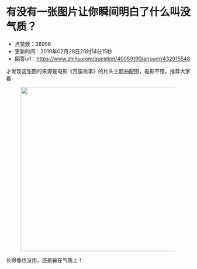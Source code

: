 # 有没有一张图片让你瞬间明白了什么叫没气质？
- 点赞数：36956
- 更新时间：2019年02月28日20时14分15秒
- 回答url：https://www.zhihu.com/question/40059190/answer/432915548
<body>
 <p data-pid="o1RrMqUB">才发现这张图的来源是电影《荒蛮故事》的片头主题曲配图，电影不错，推荐大家看</p>
 <figure data-size="normal">
  <img src="https://picx.zhimg.com/50/v2-201343a0bc31ec6566fbd222b6b75733_720w.jpg?source=1940ef5c" data-rawwidth="448" data-rawheight="379" data-size="normal" data-original-token="v2-201343a0bc31ec6566fbd222b6b75733" class="origin_image zh-lightbox-thumb" width="448" data-original="https://picx.zhimg.com/v2-201343a0bc31ec6566fbd222b6b75733_r.jpg?source=1940ef5c">
 </figure>
 <p data-pid="FLlnJido">长得像也没用，还是输在气质上！</p>
</body>